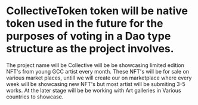 # CollectiveToken token will be native token used in the future for the purposes of voting in a Dao type structure as the project involves. 
The project name will be Collective will be be showcasing limited edition NFT's from young GCC artist every month. These NFT's will be for sale on various market places, untill we will create our on marketplace where every week will be showcasing new NFT's but most artist will be submiting 3-5 works. 
At the later stage will be be working with Art galleries in Various countries to showcase.
